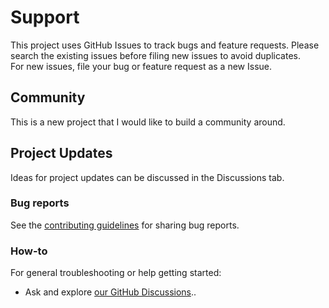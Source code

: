 
# Support

This project uses GitHub Issues to track bugs and feature requests. Please search the existing issues before filing new issues to avoid duplicates.  
For new issues, file your bug or feature request as a new Issue.

## Community

This is a new project that I would like to build a community around.

## Project Updates

Ideas for project updates can be discussed in the Discussions tab.

### Bug reports

See the [contributing guidelines](CONTRIBUTING.md) for sharing bug reports.

### How-to

For general troubleshooting or help getting started:

- Ask and explore [our GitHub Discussions](https://github.com/gbowne1/reactsocialnetwork/discussions)..
